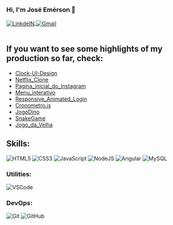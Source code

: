 ### Hi, I'm José Emérson 👋

<a target="_blank" href="https://www.linkedin.com/in/joseemersoncosta/">
  <img align="center" alt="LinkdeIN" src="https://img.shields.io/badge/LinkedIn-0077B5?style=flat&logo=linkedin&logoColor=white" />
</a>
<a target="_blank" href="mailto:ercosta90@gmail.com">
  <img align="center" alt="Gmail" src="https://img.shields.io/badge/Gmail-D14836?style=flat&logo=gmail&logoColor=white" />
</a>

<br>
<br>


<!--
**EmersonCob/EmersonCob** is a ✨ _special_ ✨ repository because its `README.md` (this file) appears on your GitHub profile.

Here are some ideas to get you started:

- 🔭 I’m currently working on ...
- 🌱 I’m currently learning ...
- 👯 I’m looking to collaborate on ...
- 🤔 I’m looking for help with ...
- 💬 Ask me about ...
- 📫 How to reach me: ...
- 😄 Pronouns: ...
- ⚡ Fun fact: ...
-->

## If you want to see some highlights of my production so far, check:
- [Clock-UI-Design](https://github.com/EmersonCob/Clock-UI-Design)
- [Netflix_Clone](https://github.com/EmersonCob/Netflix_Clone)
- [Pagina_inicial_do_Instagram](https://github.com/EmersonCob/Pagina_inicial_do_Instagram)
- [Menu_interativo](https://github.com/EmersonCob/Menu_interativo)
- [Responsive_Animated_Login](https://github.com/EmersonCob/Responsive_Animated_Login)
- [Cronometro.js](https://github.com/EmersonCob/Cronometro.js)
- [JogoDino](https://github.com/EmersonCob/JogoDino)
- [SnakeGame](https://github.com/EmersonCob/SnakeGame)
- [Jogo_da_Velha](https://github.com/EmersonCob/Jogo_da_Velha)


## Skills:

![HTML5](https://img.shields.io/badge/-HTML5-E34F26?style=flat&logo=html5&logoColor=white)
![CSS3](https://img.shields.io/badge/-CSS3-1572B6?style=flat&logo=css3)
![JavaScript](https://img.shields.io/badge/-JavaScript-EDD222?style=flat&logo=javascript&logoColor=white)
![NodeJS](http://img.shields.io/badge/-NodeJS-6EBF20?style=flat&logo=node.js&logoColor=white)
![Angular](https://img.shields.io/badge/Angular-DD0031?style=flat&logo=angular&logoColor=white)
![MySQL](https://img.shields.io/badge/MySQL-00000F?style=flat&logo=mysql&logoColor=white)


### Utilities:
![VSCode](https://img.shields.io/badge/-VSCode-007ACC?style=flat&logo=visual-studio-code&logoColor=white)

### DevOps:
![Git](https://img.shields.io/badge/-Git-F05032?style=flat&logo=git&logoColor=white)
![GitHub](https://img.shields.io/badge/-Github-181717?style=flat&logo=github&logoColor=white)


